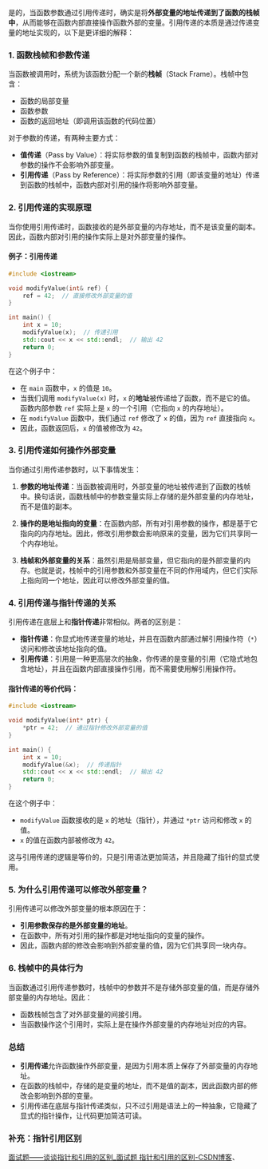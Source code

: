 是的，当函数参数通过引用传递时，确实是将**外部变量的地址传递到了函数的栈帧中**，从而能够在函数内部直接操作函数外部的变量。引用传递的本质是通过传递变量的地址实现的，以下是更详细的解释：

### 1. **函数栈帧和参数传递**
当函数被调用时，系统为该函数分配一个新的**栈帧**（Stack Frame）。栈帧中包含：
- 函数的局部变量
- 函数参数
- 函数的返回地址（即调用该函数的代码位置）

对于参数的传递，有两种主要方式：
- **值传递**（Pass by Value）：将实际参数的值复制到函数的栈帧中，函数内部对参数的操作不会影响外部变量。
- **引用传递**（Pass by Reference）：将实际参数的引用（即该变量的地址）传递到函数的栈帧中，函数内部对引用的操作将影响外部变量。

### 2. **引用传递的实现原理**
当你使用引用传递时，函数接收的是外部变量的内存地址，而不是该变量的副本。因此，函数内部对引用的操作实际上是对外部变量的操作。

#### 例子：引用传递

```cpp
#include <iostream>

void modifyValue(int& ref) {
    ref = 42;  // 直接修改外部变量的值
}

int main() {
    int x = 10;
    modifyValue(x);  // 传递引用
    std::cout << x << std::endl;  // 输出 42
    return 0;
}
```

在这个例子中：
- 在 `main` 函数中，`x` 的值是 `10`。
- 当我们调用 `modifyValue(x)` 时，`x` 的**地址**被传递给了函数，而不是它的值。函数内部参数 `ref` 实际上是 `x` 的一个引用（它指向 `x` 的内存地址）。
- 在 `modifyValue` 函数中，我们通过 `ref` 修改了 `x` 的值，因为 `ref` 直接指向 `x`。
- 因此，函数返回后，`x` 的值被修改为 `42`。

### 3. **引用传递如何操作外部变量**
当你通过引用传递参数时，以下事情发生：
1. **参数的地址传递**：当函数被调用时，外部变量的地址被传递到了函数的栈帧中。换句话说，函数栈帧中的参数变量实际上存储的是外部变量的内存地址，而不是值的副本。
   
2. **操作的是地址指向的变量**：在函数内部，所有对引用参数的操作，都是基于它指向的内存地址。因此，修改引用参数会影响原来的变量，因为它们共享同一个内存地址。

3. **栈帧和外部变量的关系**：虽然引用是局部变量，但它指向的是外部变量的内存。也就是说，栈帧中的引用参数和外部变量在不同的作用域内，但它们实际上指向同一个地址，因此可以修改外部变量的值。

### 4. **引用传递与指针传递的关系**
引用传递在底层上和**指针传递**非常相似。两者的区别是：
- **指针传递**：你显式地传递变量的地址，并且在函数内部通过解引用操作符（`*`）访问和修改该地址指向的值。
- **引用传递**：引用是一种更高层次的抽象，你传递的是变量的引用（它隐式地包含地址），并且在函数内部直接操作引用，而不需要使用解引用操作符。

#### 指针传递的等价代码：

```cpp
#include <iostream>

void modifyValue(int* ptr) {
    *ptr = 42;  // 通过指针修改外部变量的值
}

int main() {
    int x = 10;
    modifyValue(&x);  // 传递指针
    std::cout << x << std::endl;  // 输出 42
    return 0;
}
```

在这个例子中：
- `modifyValue` 函数接收的是 `x` 的地址（指针），并通过 `*ptr` 访问和修改 `x` 的值。
- `x` 的值在函数内部被修改为 `42`。

这与引用传递的逻辑是等价的，只是引用语法更加简洁，并且隐藏了指针的显式使用。

### 5. **为什么引用传递可以修改外部变量？**
引用传递可以修改外部变量的根本原因在于：
- **引用参数保存的是外部变量的地址**。
- 在函数中，所有对引用的操作都是对地址指向的变量的操作。
- 因此，函数内部的修改会影响到外部变量的值，因为它们共享同一块内存。

### 6. **栈帧中的具体行为**
当函数通过引用传递参数时，栈帧中的参数并不是存储外部变量的值，而是存储外部变量的内存地址。因此：
- 函数栈帧包含了对外部变量的间接引用。
- 当函数操作这个引用时，实际上是在操作外部变量的内存地址对应的内容。
  
### 总结
- **引用传递**允许函数操作外部变量，是因为引用本质上保存了外部变量的内存地址。
- 在函数的栈帧中，存储的是变量的地址，而不是值的副本，因此函数内部的修改会影响到外部的变量。
- 引用传递在底层与指针传递类似，只不过引用是语法上的一种抽象，它隐藏了显式的指针操作，让代码更加简洁可读。

### 补充：指针引用区别
[面试题——谈谈指针和引用的区别_面试题 指针和引用的区别-CSDN博客](https://blog.csdn.net/tonglin12138/article/details/94555024)、
